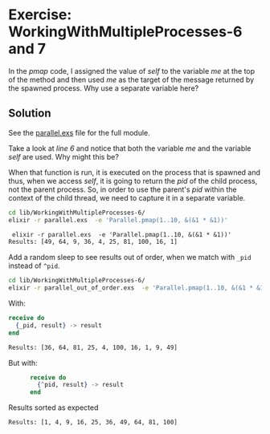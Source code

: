 # Exercise: WorkingWithMultipleProcesses-6 and 7

In the _pmap_ code, I assigned the value of _self_ to the variable _me_ at the top of the method and then used _me_ as the target of the message returned by the spawned process. Why use a separate variable here?

## Solution

See the [parallel.exs](./parallel.exs) file for the full module.

Take a look at _line 6_ and notice that both the variable _me_ and the variable _self_ are used. Why might this be?

When that function is run, it is executed on the process that is spawned and thus, when we access _self_, it is going to return the _pid_ of the child process, not the parent process. So, in order to use the parent's _pid_ within the context of the child thread, we need to capture it in a separate variable.

```bash
cd lib/WorkingWithMultipleProcesses-6/
elixir -r parallel.exs  -e 'Parallel.pmap(1..10, &(&1 * &1))'
```

```txt
 elixir -r parallel.exs  -e 'Parallel.pmap(1..10, &(&1 * &1))'
Results: [49, 64, 9, 36, 4, 25, 81, 100, 16, 1]
```

Add a random sleep to see results out of order, when we match with `_pid` instead of `^pid`.

```bash
cd lib/WorkingWithMultipleProcesses-6/
elixir -r parallel_out_of_order.exs  -e 'Parallel.pmap(1..10, &(&1 * &1))'
```

With:

```elixir
receive do
  {_pid, result} -> result
end
```

```txt
Results: [36, 64, 81, 25, 4, 100, 16, 1, 9, 49]
```

But with:

```elixir
      receive do
        {^pid, result} -> result
      end
```

Results sorted as expected

```txt
Results: [1, 4, 9, 16, 25, 36, 49, 64, 81, 100]
```
